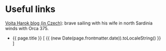 # Useful links

[Vojta Harok blog (in Czech)](https://krasajachtingu.cz/author/vojta-harok/): brave sailing with his wife in north Sardinia winds with Orca 375.

  <ul>
    <li
      v-for="page in pages"
      :key="page.key"
    >
      <RouterLink :to="page.path">{{ page.title }}</RouterLink>
      <span v-if="page.frontmatter.date">
        [ {{ (new Date(page.frontmatter.date)).toLocaleString() }} ]
      </span>
    </li>
  </ul>

<script>
import { defineComponent } from 'vue'
import { usePages } from '@temp/planned'

export default defineComponent({
  setup() {
    const pages = usePages()
    console.log(pages)
    return { pages }
  },
})
</script>